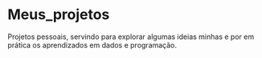 # Meus_projetos
 Projetos pessoais, servindo para explorar algumas ideias minhas e por em prática os aprendizados em dados e programação.
